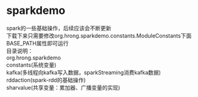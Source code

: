# sparkdemo
spark的一些基础操作，后续应该会不断更新     
下载下来只需要修改org.hrong.sparkdemo.constants.ModuleConstants下面BASE_PATH属性即可运行    
目录说明：    
    org.hrong.sparkdemo     
        constants(系统变量)   
        kafka(多线程向kafka写入数据，sparkStreaming消费kafka数据)     
        rddaction(spark-rdd的基础操作)       
        sharvalue(共享变量：累加器、广播变量的实现)         
        